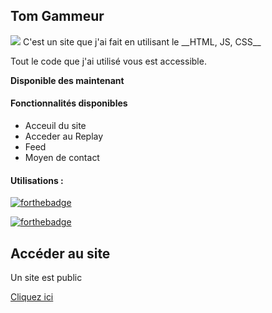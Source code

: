 ## Tom Gammeur
<img src="https://qph.cf2.quoracdn.net/main-thumb-1160338984-200-noyyxpprftlpjgoxrzgmyedrmlffqwsr.jpeg">
C'est un site que j'ai fait en utilisant le __HTML, JS, CSS__

 Tout le code que j'ai utilisé vous est accessible.

<strong>Disponible des maintenant</strong>

<h4>Fonctionnalités disponibles</h4>
<ul>
<li>Acceuil du site</li>
<li>Acceder au Replay</li>
<li>Feed</li>
<li>Moyen de contact</li>
</ul>
<blockquote>
</blockquote>
<h4> Utilisations : </h4>
<blockquote>
</blockquote>

[![forthebadge](https://forthebadge.com/images/badges/uses-html.svg)](https://forthebadge.com)

[![forthebadge](https://forthebadge.com/images/badges/made-with-javascript.svg)](https://forthebadge.com)

<h2>Accéder au site</h2>
Un site est public 
<blockquote>
</blockquote>
<a href="https://tom-gammeur.tomgammeur.repl.co/">Cliquez ici</a>

